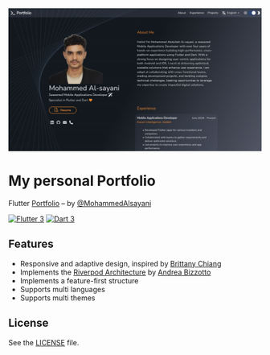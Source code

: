 <img src="assets/projects/portfolio.png"/>

My personal Portfolio
==============

Flutter [Portfolio](https://m-alsayani/) – by [@MohammedAlsayani](https://github.com/MohammedAlsayani)

[![Flutter 3](https://img.shields.io/badge/Flutter-3.10-02569b.svg?style=flat-square&logo=flutter&logoColor=13b9fd)](https://flutter.dev/)
[![Dart 3](https://img.shields.io/badge/Dart-3.0-0175c2.svg?style=flat-square&logo=dart&logoColor=13b9fd)](https://dart.dev/)

## Features

- Responsive and adaptive design, inspired by [Brittany Chiang](https://brittanychiang.com)
- Implements the [Riverpod Architecture](https://codewithandrea.com/articles/flutter-app-architecture-riverpod-introduction/) by [Andrea Bizzotto](https://github.com/bizz84)
- Implements a feature-first structure
- Supports multi languages
- Supports multi themes

## License

See the [LICENSE](https://github.com/EugenioTesio/portfolio/blob/main/LICENSE.md) file.

